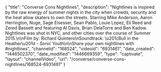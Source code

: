 {
    "title": "Converse Cons Nightlines",
    "description": "Nightlines is inspired by the raw energy of summer nights in the city when crowds, security and the heat allow skaters to own the streets.  Starring Mike Anderson, Aaron Herrington, Nuge, Sage Elsesser, Sean Pablo, Louie Lopez, Eli Reed and Zered Bassett and featuring Al Davis, Brian DelaTorre and Ben Kadow. Nightlines was shot in NYC, and other cities over the course of Summer 2015.\n\nFilm by: Richard Quintero\nSoundtrack: \u201cBull in the Heather\u201d - Sonic Youth\n\nShare your own nightlines with #nightlines",
    "channelid": "168524",
    "videoid": "6931461",
    "date_created": "1446502370",
    "date_modified": "1446669359",
    "type": "captivate",
    "layout": "channelVideo",
    "url": "\/converse\/converse-cons-nightlines\/168524-6931461"
}